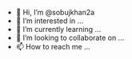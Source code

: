 - 👋 Hi, I’m @sobujkhan2a
- 👀 I’m interested in ...
- 🌱 I’m currently learning ...
- 💞️ I’m looking to collaborate on ...
- 📫 How to reach me ...

<!---
sobujkhan2a/sobujkhan2a is a ✨ special ✨ repository because its `README.md` (this file) appears on your GitHub profile.
You can click the Preview link to take a look at your changes.
--->
